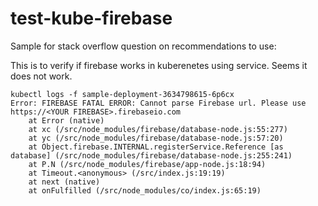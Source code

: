 # test-kube-firebase

Sample for stack overflow question on recommendations to use:
     
This is to verify if firebase works in kuberenetes using service. Seems it does not work. 

```
kubectl logs -f sample-deployment-3634798615-6p6cx
Error: FIREBASE FATAL ERROR: Cannot parse Firebase url. Please use https://<YOUR FIREBASE>.firebaseio.com 
    at Error (native)
    at xc (/src/node_modules/firebase/database-node.js:55:277)
    at yc (/src/node_modules/firebase/database-node.js:57:20)
    at Object.firebase.INTERNAL.registerService.Reference [as database] (/src/node_modules/firebase/database-node.js:255:241)
    at P.N (/src/node_modules/firebase/app-node.js:18:94)
    at Timeout.<anonymous> (/src/index.js:19:19)
    at next (native)
    at onFulfilled (/src/node_modules/co/index.js:65:19)
```